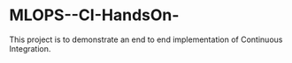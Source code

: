 # MLOPS--CI-HandsOn-
This project is to demonstrate an end to end implementation of Continuous Integration.
